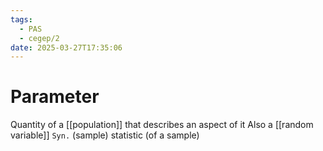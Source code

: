 ```yaml
---
tags:
  - PAS
  - cegep/2
date: 2025-03-27T17:35:06
---
```


# Parameter

Quantity of a [[population]] that describes an aspect of it
Also a [[random variable]]
`Syn.` (sample) statistic (of a sample)